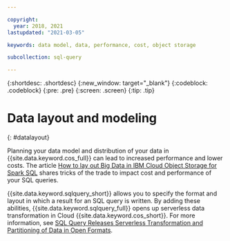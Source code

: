 ```yaml
---

copyright:
  year: 2018, 2021
lastupdated: "2021-03-05"

keywords: data model, data, performance, cost, object storage

subcollection: sql-query

---
```


{:shortdesc: .shortdesc}
{:new_window: target="_blank"}
{:codeblock: .codeblock}
{:pre: .pre}
{:screen: .screen}
{:tip: .tip}



# Data layout and modeling
{: #datalayout}

Planning your data model and distribution of your data in {{site.data.keyword.cos_full}} can lead to increased performance and lower costs. The article [How to lay out Big Data in IBM Cloud Object Storage for Spark SQL](https://www.ibm.com/cloud/blog/big-data-layout) shares tricks of the trade to impact cost and performance of your SQL queries.

{{site.data.keyword.sqlquery_short}} allows you to specify the format and layout in which a result for an SQL query is written. 
By adding these abilities, {{site.data.keyword.sqlquery_full}} opens up serverless data transformation in Cloud {{site.data.keyword.cos_short}}. For more information, see [SQL Query Releases Serverless Transformation and Partitioning of Data in Open Formats](https://www.ibm.com/cloud/blog/announcements/sql-query-releases-serverless-transformation-and-partitioning-of-data-in-open-formats).
